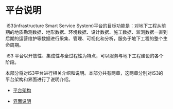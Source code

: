 # 平台说明



​	iS3(infrastructure Smart Service System)平台的目标功能是：对地下工程从前期的地质勘测数据、地形数据、环境数据、设计数据、施工数据、监测数据一直到后期的运营维护等数据进行采集、管理、可视化和分析，服务于地下工程的整个生命周期。 

​	iS3 平台以开放性、集成性与全过程性为特点，可以服务与地下工程建设的各个阶段。

​	本部分将对iS3平台进行相关介绍和说明。本部分共有两章，这两章分别对iS3的平台架构和界面进行了说明介绍。 

   * [平台架构](./chapter1/section1.md)

   * [界面说明](./chapter1/section2.md)


